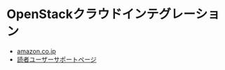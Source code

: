 OpenStackクラウドインテグレーション
===================================

* [amazon.co.jp](http://www.amazon.co.jp/dp/4798139785)
* [読者ユーザーサポートページ](https://github.com/josug-book1-materials/support/wiki)
